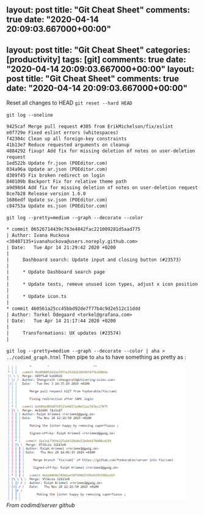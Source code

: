 layout: post
title: "Git Cheat Sheet"
comments: true
date: "2020-04-14 20:09:03.667000+00:00"
---
layout: post
title: "Git Cheat Sheet"
categories: [productivity]
tags: [git]
comments: true
date: "2020-04-14 20:09:03.667000+00:00"
layout: post
title: "Git Cheat Sheet"
comments: true
date: "2020-04-14 20:09:03.667000+00:00"
---


Reset all changes to HEAD
`git reset --hard HEAD`


`git log --oneline`
```
9425caf Merge pull request #305 from ErikMichelson/fix/eslint
e0f729e Fixed eslint errors (whitespaces)
f42304c Clean up all foreign-key constraints
41b13e7 Reduce requested arguments on cleanup
4884292 fixup! Add fix for missing deletion of notes on user-deletion request
1ed522b Update fr.json (POEditor.com)
034a96a Update ar.json (POEditor.com)
d389f45 Fix broken redirect on login
840109b Backport Fix for relative theme path
a9d98d4 Add fix for missing deletion of notes on user-deletion request
8ce7b28 Release version 1.6.0
1686edf Update sv.json (POEditor.com)
c84753a Update es.json (POEditor.com)
```


`git log --pretty=medium --graph --decorate --color`
```
* commit 06526714439c763e4842fac221009281d5aad775
| Author: Ivana Huckova <30407135+ivanahuckova@users.noreply.github.com>
| Date:   Tue Apr 14 21:29:42 2020 +0200
|
|     Dashboard search: Update input and closing button (#23573)
|
|     * Update Dashboard search page
|
|     * Update tests, remove unused icon types, adjust x icon position
|
|     * Update icon.ts
|
* commit 460561a25cc45bbd92de7f77b4c9d2e512c11ddd
| Author: Torkel Ödegaard <torkel@grafana.com>
| Date:   Tue Apr 14 21:17:44 2020 +0200
|
|     Transformations: UX updates (#23574)
|
```

`git log --pretty=medium --graph --decorate --color | aha > ../codimd_graph.html`
Then pipe to `aha` to have something as pretty as :

![](/assets/img/FkxRcXXGJ_d4fdd792cab6f2c03b1546ad730e34ea.png)
*From codimd/server github*